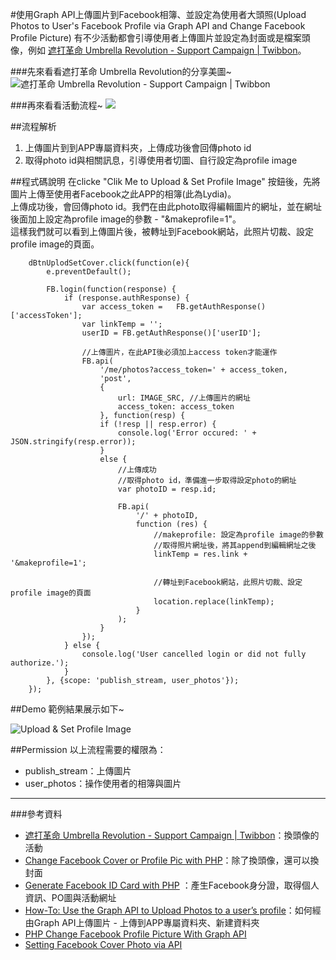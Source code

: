 #使用Graph API上傳圖片到Facebook相簿、並設定為使用者大頭照(Upload Photos to User's Facebook Profile via Graph API and Change Facebook Profile Picture)
有不少活動都會引導使用者上傳圖片並設定為封面或是檔案頭像，例如 [遮打革命 Umbrella Revolution - Support Campaign | Twibbon](http://twb.ly/D7KQB1B6)。  

###先來看看遮打革命 Umbrella Revolution的分享美圖~
![遮打革命 Umbrella Revolution - Support Campaign | Twibbon](https://lh5.googleusercontent.com/-voJVyXnzGEM/VETqkDAeDWI/AAAAAAAADUY/SfPjE1WVjXI/w505-h452-no/%E9%81%AE%E6%89%93%E9%9D%A9%E5%91%BD.png)

###再來看看活動流程~
![](https://lh3.googleusercontent.com/-wv-69SuPe90/VETopYSGbDI/AAAAAAAADUE/BD_cvrjahrM/w899-h725-no/umbrella_revolution.gif)

##流程解析
1. 上傳圖片到到APP專屬資料夾，上傳成功後會回傳photo id
2. 取得photo id與相關訊息，引導使用者切圖、自行設定為profile image

##程式碼說明
在clicke "Clik Me to Upload & Set Profile Image" 按鈕後，先將圖片上傳至使用者Facebook之此APP的相簿(此為Lydia)。  
上傳成功後，會回傳photo id。我們在由此photo取得編輯圖片的網址，並在網址後面加上設定為profile image的參數 - "&makeprofile=1"。  
這樣我們就可以看到上傳圖片後，被轉址到Facebook網站，此照片切裁、設定profile image的頁面。  

		dBtnUplodSetCover.click(function(e){
			e.preventDefault();
			
			FB.login(function(response) {
				if (response.authResponse) {
					var access_token =   FB.getAuthResponse()['accessToken'];
					var linkTemp = '';
					userID = FB.getAuthResponse()['userID'];
				
					//上傳圖片，在此API後必須加上access token才能運作
					FB.api(
						'/me/photos?access_token=' + access_token, 
						'post', 
						{ 
							url: IMAGE_SRC, //上傳圖片的網址
							access_token: access_token 
						}, function(resp) {
						if (!resp || resp.error) {
							console.log('Error occured: ' + JSON.stringify(resp.error));
						} 
						else {
							//上傳成功
							//取得photo id，準備進一步取得設定photo的網址
							var photoID = resp.id;
							
							FB.api(
								'/' + photoID,
								function (res) {
									//makeprofile: 設定為profile image的參數
									//取得照片網址後，將其append到編輯網址之後
									linkTemp = res.link + '&makeprofile=1'; 

									//轉址到Facebook網站，此照片切裁、設定profile image的頁面
									location.replace(linkTemp);
								}
							);
						}
					});
				} else {
					console.log('User cancelled login or did not fully authorize.');
				}
			}, {scope: 'publish_stream, user_photos'});		
		});

##Demo
範例結果展示如下~  

![Upload & Set Profile Image](https://lh3.googleusercontent.com/-enU2uyS2H1o/VETkuatQKzI/AAAAAAAADTk/jW8x9aEOvhU/w899-h725-no/upload_and_profile_image.gif)

##Permission
以上流程需要的權限為：  

- publish_stream：上傳圖片
- user_photos：操作使用者的相簿與圖片

---
###參考資料
- [遮打革命 Umbrella Revolution - Support Campaign | Twibbon](http://twb.ly/D7KQB1B6)：換頭像的活動
- [Change Facebook Cover or Profile Pic with PHP](http://www.sanwebe.com/2012/09/change-facebook-cover-or-profile-pic-with-php)：除了換頭像，還可以換封面
- [Generate Facebook ID Card with PHP](http://www.sanwebe.com/2013/03/creating-facebook-id-card-with-php-facebook-sdk)  ：產生Facebook身分證，取得個人資訊、PO圖與活動網址
- [How-To: Use the Graph API to Upload Photos to a user’s profile](https://developers.facebook.com/blog/post/498)：如何經由Graph API上傳圖片 - 上傳到APP專屬資料夾、新建資料夾
- [PHP Change Facebook Profile Picture With Graph API](http://4rapiddev.com/facebook-graph-api/php-change-facebook-profile-picture-with-graph-api)
- [Setting Facebook Cover Photo via API](http://stackoverflow.com/questions/7849783/setting-facebook-cover-photo-via-api)

